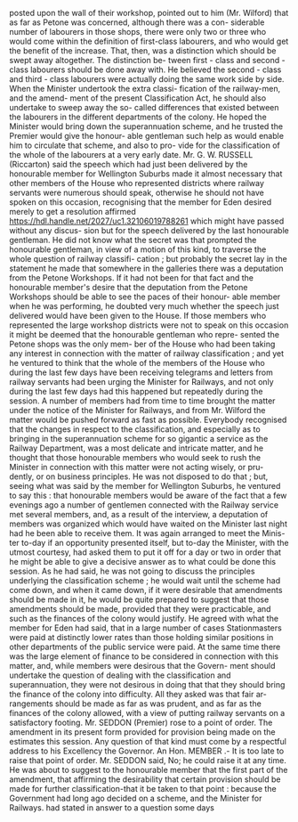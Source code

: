 posted upon the wall of their workshop, pointed out to him (Mr. Wilford) that as far as Petone was concerned, although there was a con- siderable number of labourers in those shops, there were only two or three who would come within the definition of first-class labourers, and who would get the benefit of the increase. That, then, was a distinction which should be swept away altogether. The distinction be- tween first - class and second - class labourers should be done away with. He believed the second - class and third - class labourers were actually doing the same work side by side. When the Minister undertook the extra classi- fication of the railway-men, and the amend- ment of the present Classification Act, he should also undertake to sweep away the so- called differences that existed between the labourers in the different departments of the colony. He hoped the Minister would bring down the superannuation scheme, and he trusted the Premier would give the honour- able gentleman such help as would enable him to circulate that scheme, and also to pro- vide for the classification of the whole of the labourers at a very early date. Mr. G. W. RUSSELL (Riccarton) said the speech which had just been delivered by the honourable member for Wellington Suburbs made it almost necessary that other members of the House who represented districts where railway servants were numerous should speak, otherwise he should not have spoken on this occasion, recognising that the member for Eden desired merely to get a resolution affirmed https://hdl.handle.net/2027/uc1.32106019788261 which might have passed without any discus- sion but for the speech delivered by the last honourable gentleman. He did not know what the secret was that prompted the honourable gentleman, in view of a motion of this kind, to traverse the whole question of railway classifi- cation ; but probably the secret lay in the statement he made that somewhere in the galleries there was a deputation from the Petone Workshops. If it had not been for that fact and the honourable member's desire that the deputation from the Petone Workshops should be able to see the paces of their honour- able member when he was performing, he doubted very much whether the speech just delivered would have been given to the House. If those members who represented the large workshop districts were not to speak on this occasion it might be deemed that the honourable gentleman who repre- sented the Petone shops was the only mem- ber of the House who had been taking any interest in connection with the matter of railway classification ; and yet he ventured to think that the whole of the members of the House who during the last few days have been receiving telegrams and letters from railway servants had been urging the Minister for Railways, and not only during the last few days had this happened but repeatedly during the session. A number of members had from time to time brought the matter under the notice of the Minister for Railways, and from Mr. Wilford the matter would be pushed forward as fast as possible. Everybody recognised that the changes in respect to the classification, and especially as to bringing in the superannuation scheme for so gigantic a service as the Railway Department, was a most delicate and intricate matter, and he thought that those honourable members who would seek to rush the Minister in connection with this matter were not acting wisely, or pru- dently, or on business principles. He was not disposed to do that ; but, seeing what was said by the member for Wellington Suburbs, he ventured to say this : that honourable members would be aware of the fact that a few evenings ago a number of gentlemen connected with the Railway service met several members, and, as a result of the interview, a deputation of members was organized which would have waited on the Minister last night had he been able to receive them. It was again arranged to meet the Minis- ter to-day if an opportunity presented itself, but to-day the Minister, with the utmost courtesy, had asked them to put it off for a day or two in order that he might be able to give a decisive answer as to what could be done this session. As he had said, he was not going to discuss the principles underlying the classification scheme ; he would wait until the scheme had come down, and when it came down, if it were desirable that amendments should be made in it, he would be quite prepared to suggest that those amendments should be made, provided that they were practicable, and such as the finances of the colony would justify. He agreed with what the member for Eden had said, that in a large number of cases Stationmasters were paid at distinctly lower rates than those holding similar positions in other departments of the public service were paid. At the same time there was the large element of finance to be considered in connection with this matter, and, while members were desirous that the Govern- ment should undertake the question of dealing with the classification and superannuation, they were not desirous in doing that that they should bring the finance of the colony into difficulty. All they asked was that fair ar- rangements should be made as far as was prudent, and as far as the finances of the colony allowed, with a view of putting railway servants on a satisfactory footing. Mr. SEDDON (Premier) rose to a point of order. The amendment in its present form provided for provision being made on the estimates this session. Any question of that kind must come by a respectful address to his Excellency the Governor. An Hon. MEMBER .- It is too late to raise that point of order. Mr. SEDDON said, No; he could raise it at any time. He was about to suggest to the honourable member that the first part of the amendment, that affirming the desirability that certain provision should be made for further classification-that it be taken to that point : because the Government had long ago decided on a scheme, and the Minister for Railways. had stated in answer to a question some days 